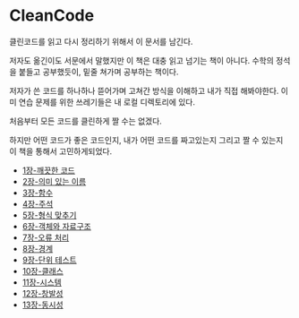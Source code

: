 CleanCode
===============================
클린코드를 읽고 다시 정리하기 위해서 이 문서를 남긴다.

저자도 옮긴이도 서문에서 말했지만 이 책은 대충 읽고 넘기는 책이 아니다. 수학의 정석을 붙들고 공부했듯이, 밑줄 쳐가며 공부하는 책이다.

저자가 쓴 코드를 하나하나 뜯어가며 고쳐간 방식을 이해하고 내가 직접 해봐야한다. 이미 연습 문제를 위한 쓰레기들은 내 로컬 디렉토리에 있다.

처음부터 모든 코드를 클린하게 짤 수는 없겠다.

하지만 어떤 코드가 좋은 코드인지, 내가 어떤 코드를 짜고있는지 그리고 짤 수 있는지 이 책을 통해서 고민하게되었다.

- [1장-깨끗한 코드](./chapter-1.md)
- [2장-의미 있는 이름](./chapter-2.md)
- [3장-함수](./chapter-3.md)
- [4장-주석](./chapter-4.md)
- [5장-형식 맞추기](./chapter-5.md)
- [6장-객체와 자료구조](./chapter-6.md)
- [7장-오류 처리](./chapter-7.md)
- [8장-경계](./chapter-8.md)
- [9장-단위 테스트](./chapter-9.md)
- [10장-클래스](./chapter-10.md)
- [11장-시스템](./chapter-11.md)
- [12장-창발성](./chapter-12.md)
- [13장-동시성](./chapter-13.md)